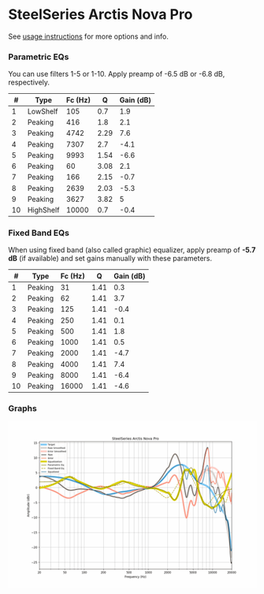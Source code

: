 # SteelSeries Arctis Nova Pro
See [usage instructions](https://github.com/jaakkopasanen/AutoEq#usage) for more options and info.

### Parametric EQs
You can use filters 1-5 or 1-10. Apply preamp of -6.5 dB or -6.8 dB, respectively.

|   # | Type      |   Fc (Hz) |    Q |   Gain (dB) |
|-----|-----------|-----------|------|-------------|
|   1 | LowShelf  |       105 | 0.7  |         1.9 |
|   2 | Peaking   |       416 | 1.8  |         2.1 |
|   3 | Peaking   |      4742 | 2.29 |         7.6 |
|   4 | Peaking   |      7307 | 2.7  |        -4.1 |
|   5 | Peaking   |      9993 | 1.54 |        -6.6 |
|   6 | Peaking   |        60 | 3.08 |         2.1 |
|   7 | Peaking   |       166 | 2.15 |        -0.7 |
|   8 | Peaking   |      2639 | 2.03 |        -5.3 |
|   9 | Peaking   |      3627 | 3.82 |         5   |
|  10 | HighShelf |     10000 | 0.7  |        -0.4 |

### Fixed Band EQs
When using fixed band (also called graphic) equalizer, apply preamp of **-5.7 dB** (if available) and set gains manually with these parameters.

|   # | Type    |   Fc (Hz) |    Q |   Gain (dB) |
|-----|---------|-----------|------|-------------|
|   1 | Peaking |        31 | 1.41 |         0.3 |
|   2 | Peaking |        62 | 1.41 |         3.7 |
|   3 | Peaking |       125 | 1.41 |        -0.4 |
|   4 | Peaking |       250 | 1.41 |         0.1 |
|   5 | Peaking |       500 | 1.41 |         1.8 |
|   6 | Peaking |      1000 | 1.41 |         0.5 |
|   7 | Peaking |      2000 | 1.41 |        -4.7 |
|   8 | Peaking |      4000 | 1.41 |         7.4 |
|   9 | Peaking |      8000 | 1.41 |        -6.4 |
|  10 | Peaking |     16000 | 1.41 |        -4.6 |

### Graphs
![](./SteelSeries%20Arctis%20Nova%20Pro.png)
